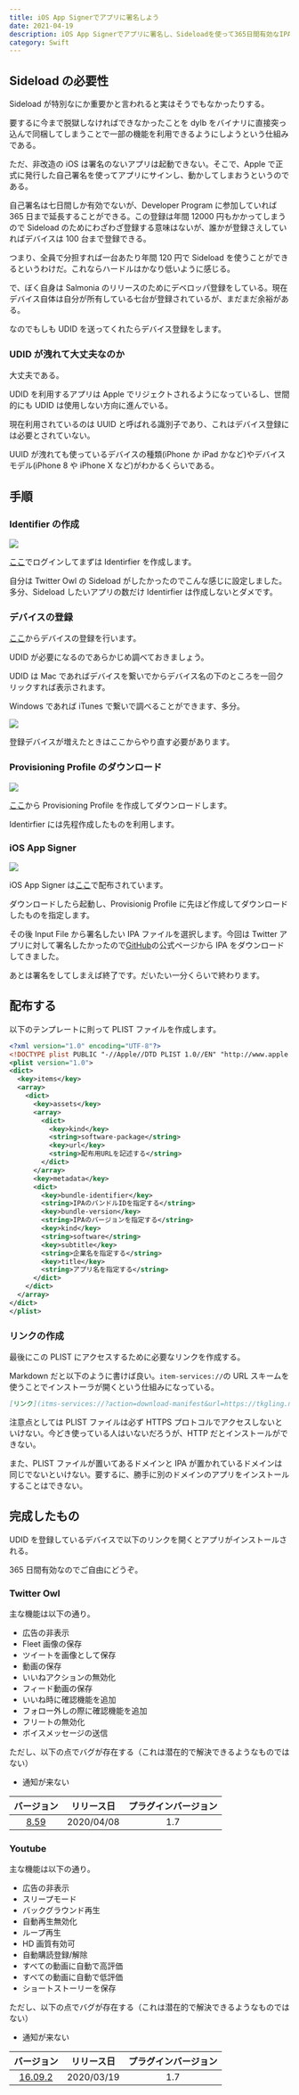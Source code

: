 ```yaml
---
title: iOS App Signerでアプリに署名しよう
date: 2021-04-19
description: iOS App Signerでアプリに署名し、Sideloadを使って365日間有効なIPAを作成するためのチュートリアルです
category: Swift
---
```


## Sideload の必要性

Sideload が特別なにか重要かと言われると実はそうでもなかったりする。

要するに今まで脱獄しなければできなかったことを dylb をバイナリに直接突っ込んで同梱してしまうことで一部の機能を利用できるようにしようという仕組みである。

ただ、非改造の iOS は署名のないアプリは起動できない。そこで、Apple で正式に発行した自己署名を使ってアプリにサインし、動かしてしまおうというのである。

自己署名は七日間しか有効でないが、Developer Program に参加していれば 365 日まで延長することができる。この登録は年間 12000 円もかかってしまうので Sideload のためにわざわざ登録する意味はないが、誰かが登録さえしていればデバイスは 100 台まで登録できる。

つまり、全員で分担すれば一台あたり年間 120 円で Sideload を使うことができるというわけだ。これならハードルはかなり低いように感じる。

で、ぼく自身は Salmonia のリリースのためにデベロッパ登録をしている。現在デバイス自体は自分が所有している七台が登録されているが、まだまだ余裕がある。

なのでもしも UDID を送ってくれたらデバイス登録をします。

### UDID が洩れて大丈夫なのか

大丈夫である。

UDID を利用するアプリは Apple でリジェクトされるようになっているし、世間的にも UDID は使用しない方向に進んでいる。

現在利用されているのは UUID と呼ばれる識別子であり、これはデバイス登録には必要とされていない。

UUID が洩れても使っているデバイスの種類(iPhone か iPad かなど)やデバイスモデル(iPhone 8 や iPhone X など)がわかるくらいである。

## 手順

### Identifier の作成

![](/assets/images/08.png)

[ここ](https://developer.apple.com/account/resources/identifiers/list)でログインしてまずは Identirfier を作成します。

自分は Twitter Owl の Sideload がしたかったのでこんな感じに設定しました。多分、Sideload したいアプリの数だけ Identirfier は作成しないとダメです。

### デバイスの登録

[ここ](https://developer.apple.com/account/resources/devices/list)からデバイスの登録を行います。

UDID が必要になるのであらかじめ調べておきましょう。

UDID は Mac であればデバイスを繋いでからデバイス名の下のところを一回クリックすれば表示されます。

Windows であれば iTunes で繋いで調べることができます、多分。

![](/assets/images/11.png)

登録デバイスが増えたときはここからやり直す必要があります。

### Provisioning Profile のダウンロード

![](/assets/images/09.png)

[ここ](https://developer.apple.com/account/resources/profiles/list)から Provisioning Profile を作成してダウンロードします。

Identirfier には先程作成したものを利用します。

### iOS App Signer

![](/assets/images/10.png)

iOS App Signer は[ここ](https://dantheman827.github.io/ios-app-signer/)で配布されています。

ダウンロードしたら起動し、Provisionig Profile に先ほど作成してダウンロードしたものを指定します。

その後 Input File から署名したい IPA ファイルを選択します。今回は Twitter アプリに対して署名したかったので[GitHub](https://github.com/ipahost/Owl-for-Twitter)の公式ページから IPA をダウンロードしてきました。

あとは署名をしてしまえば終了です。だいたい一分くらいで終わります。

## 配布する

以下のテンプレートに則って PLIST ファイルを作成します。

```xml
<?xml version="1.0" encoding="UTF-8"?>
<!DOCTYPE plist PUBLIC "-//Apple//DTD PLIST 1.0//EN" "http://www.apple.com/DTDs/PropertyList-1.0.dtd">
<plist version="1.0">
<dict>
  <key>items</key>
  <array>
    <dict>
      <key>assets</key>
      <array>
        <dict>
          <key>kind</key>
          <string>software-package</string>
          <key>url</key>
          <string>配布用URLを記述する</string>
        </dict>
      </array>
      <key>metadata</key>
      <dict>
        <key>bundle-identifier</key>
        <string>IPAのバンドルIDを指定する</string>
        <key>bundle-version</key>
        <string>IPAのバージョンを指定する</string>
        <key>kind</key>
        <string>software</string>
        <key>subtitle</key>
        <string>企業名を指定する</string>
        <key>title</key>
        <string>アプリ名を指定する</string>
      </dict>
    </dict>
  </array>
</dict>
</plist>
```

### リンクの作成

最後にこの PLIST にアクセスするために必要なリンクを作成する。

Markdown だと以下のように書けば良い。`item-services://`の URL スキームを使うことでインストーラが開くという仕組みになっている。

```md
[リンク](itms-services://?action=download-manifest&url=https://tkgling.netlify.app/resources/plist/twitterowl.plist)
```

注意点としては PLIST ファイルは必ず HTTPS プロトコルでアクセスしないといけない。今どき使っている人はいないだろうが、HTTP だとインストールができない。

また、PLIST ファイルが置いてあるドメインと IPA が置かれているドメインは同じでないといけない。要するに、勝手に別のドメインのアプリをインストールすることはできない。

## 完成したもの

UDID を登録しているデバイスで以下のリンクを開くとアプリがインストールされる。

365 日間有効なのでご自由にどうぞ。

### Twitter Owl

主な機能は以下の通り。

- 広告の非表示
- Fleet 画像の保存
- ツイートを画像として保存
- 動画の保存
- いいねアクションの無効化
- フィード動画の保存
- いいね時に確認機能を追加
- フォロー外しの際に確認機能を追加
- フリートの無効化
- ボイスメッセージの送信

ただし、以下の点でバグが存在する（これは潜在的で解決できるようなものではない）

- 通知が来ない

|                                                     バージョン                                                     | リリース日 | プラグインバージョン |
| :----------------------------------------------------------------------------------------------------------------: | :--------: | :------------------: |
| [8.59](itms-services://?action=download-manifest&url=https://tkgling.netlify.app/resources/plist/twitterowl.plist) | 2020/04/08 |         1.7          |

### Youtube

主な機能は以下の通り。

- 広告の非表示
- スリープモード
- バックグラウンド再生
- 自動再生無効化
- ループ再生
- HD 画質有効可
- 自動購読登録/解除
- すべての動画に自動で高評価
- すべての動画に自動で低評価
- ショートストーリーを保存

ただし、以下の点でバグが存在する（これは潜在的で解決できるようなものではない）

- 通知が来ない

|                                                     バージョン                                                     | リリース日 | プラグインバージョン |
| :----------------------------------------------------------------------------------------------------------------: | :--------: | :------------------: |
| [16.09.2](itms-services://?action=download-manifest&url=https://tkgling.netlify.app/resources/plist/youtube.plist) | 2020/03/19 |         1.7          |
